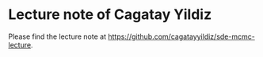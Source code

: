 # Lecture note of Cagatay Yildiz

Please find the lecture note at https://github.com/cagatayyildiz/sde-mcmc-lecture.

